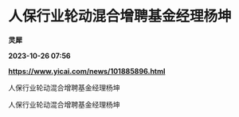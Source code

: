 # 人保行业轮动混合增聘基金经理杨坤
**灵犀**

**2023-10-26 07:56**

**https://www.yicai.com/news/101885896.html**

人保行业轮动混合增聘基金经理杨坤

人保行业轮动混合增聘基金经理杨坤